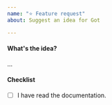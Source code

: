 ```yaml
---
name: "⭐ Feature request"
about: Suggest an idea for Got

---
```


#### What's the idea?

...

<!-- If it's possible to make a workaround, please include the code too! It'll help us when working on the feature. 🦄 -->

#### Checklist

- [ ] I have read the documentation. <!-- (no such feature exists right now) -->
